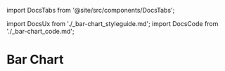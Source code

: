 import DocsTabs from '@site/src/components/DocsTabs';

import DocsUx from './\_bar-chart_styleguide.md';
import DocsCode from './\_bar-chart_code.md';

# Bar Chart

<DocsTabs styleguide={DocsUx} code={DocsCode} />
